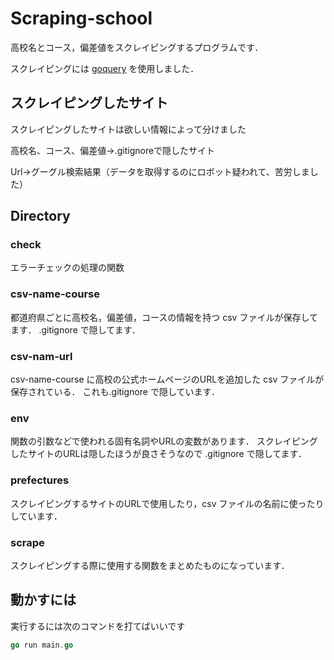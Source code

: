 # Scraping-school

高校名とコース，偏差値をスクレイピングするプログラムです．

スクレイピングには [goquery](https://github.com/PuerkitoBio/goquery) を使用しました．


## スクレイピングしたサイト

スクレイピングしたサイトは欲しい情報によって分けました

高校名、コース、偏差値→.gitignoreで隠したサイト

Url→グーグル検索結果（データを取得するのにロボット疑われて、苦労しました）


## Directory
### check
エラーチェックの処理の関数

### csv-name-course
都道府県ごとに高校名，偏差値，コースの情報を持つ csv ファイルが保存してます．
.gitignore で隠してます．

### csv-nam-url
csv-name-course に高校の公式ホームページのURLを追加した csv ファイルが保存されている．
これも.gitignore で隠しています．

### env
関数の引数などで使われる固有名詞やURLの変数があります．
スクレイピングしたサイトのURLは隠したほうが良さそうなので .gitignore で隠してます．

### prefectures
スクレイピングするサイトのURLで使用したり，csv ファイルの名前に使ったりしています．

### scrape
スクレイピングする際に使用する関数をまとめたものになっています．

## 動かすには
実行するには次のコマンドを打てばいいです

``` go
go run main.go
```


